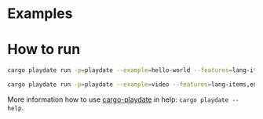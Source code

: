# Examples



# How to run

```bash
cargo playdate run -p=playdate --example=hello-world --features=lang-items,entry-point

cargo playdate run -p=playdate --example=video --features=lang-items,entry-point
```


More information how to use [cargo-playdate][] in help: `cargo playdate --help`.



[cargo-playdate]: https://crates.io/crates/cargo-playdate
